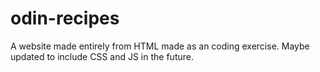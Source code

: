 # odin-recipes
A website made entirely from HTML made as an coding exercise. Maybe updated to include CSS and JS in the future.
